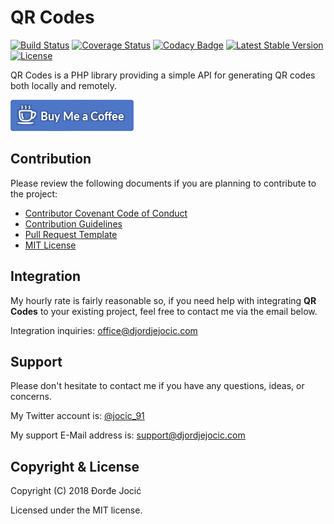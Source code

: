 # QR Codes

[![Build Status](https://travis-ci.org/jocic/PHP.QrCodes.svg?branch=master)](https://travis-ci.org/jocic/PHP.QrCodes) [![Coverage Status](https://coveralls.io/repos/github/jocic/PHP.QrCodes/badge.svg?branch=master)](https://coveralls.io/github/jocic/PHP.QrCodes?branch=master) [![Codacy Badge](https://api.codacy.com/project/badge/Grade/7cfced1454964bd8a1cb0ef0134eec16)](https://www.codacy.com/app/jocic/PHP.QrCodes?utm_source=github.com&amp;utm_medium=referral&amp;utm_content=jocic/PHP.GoogleAuthenticator&amp;utm_campaign=Badge_Grade) [![Latest Stable Version](https://poser.pugx.org/jocic/qr-codes/v/stable)](https://packagist.org/packages/jocic/qr-codes) [![License](https://poser.pugx.org/jocic/qr-codes/license)](https://packagist.org/packages/jocic/qr-codes)

QR Codes is a PHP library providing a simple API for generating QR codes both locally and remotely.

[![Buy Me Coffee](images/buy-me-coffee.png)](https://www.paypal.me/DjordjeJocic)

## Contribution

Please review the following documents if you are planning to contribute to the project:

*   [Contributor Covenant Code of Conduct](code-of-conduct.md)
*   [Contribution Guidelines](contributing.md)
*   [Pull Request Template](pull-request-template.md)
*   [MIT License](license.md)

## Integration

My hourly rate is fairly reasonable so, if you need help with integrating **QR Codes** to your existing project, feel free to contact me via the email below.

Integration inquiries: [office@djordjejocic.com](mailto:office@djordjejocic.com)

## Support

Please don't hesitate to contact me if you have any questions, ideas, or concerns.

My Twitter account is: [@jocic_91](https://www.twitter.com/jocic_91)

My support E-Mail address is: [support@djordjejocic.com](mailto:support@djordjejocic.com)

## Copyright & License

Copyright (C) 2018 Đorđe Jocić

Licensed under the MIT license.

